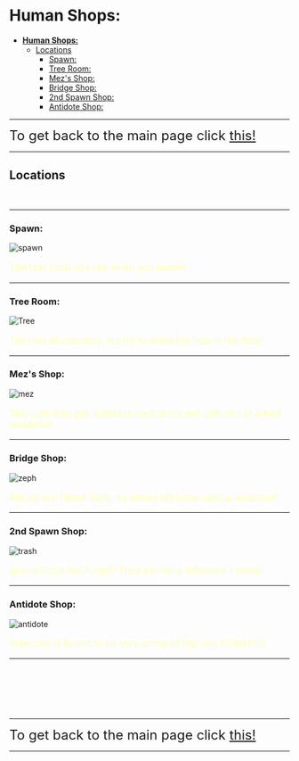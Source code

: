 
# **Human Shops:**

- [**Human Shops:**](#human-shops)
  - [Locations](#locations)
    - [Spawn:](#spawn)
    - [Tree Room:](#tree-room)
    - [Mez's Shop:](#mezs-shop)
    - [Bridge Shop:](#bridge-shop)
    - [2nd Spawn Shop:](#2nd-spawn-shop)
    - [Antidote Shop:](#antidote-shop)

---

<font size="5">To get back to the main page click <a href="../Unstable-Labs">this!</a></font>

---

## Locations


&nbsp;

---

### Spawn:

![spawn](https://cdn.discordapp.com/attachments/843929236431831143/886875342999003136/unknown.png)

<div style="font-size:120%;">
  <p><span style="color:rgb(255,255,180);">The first shop you see when you spawn!</span></p>
</div>

---

### Tree Room:

![Tree](https://media.discordapp.net/attachments/843929236431831143/886875697715478638/unknown.png?width=919&height=397)

<div style="font-size:120%;">
  <p><span style="color:rgb(255,255,180);">The tree obvseratory, but try to avoid the hole in the floor!</span></p>
</div>

---

### Mez's Shop:

![mez](https://cdn.discordapp.com/attachments/843929236431831143/886876157411196928/unknown.png)

<div style="font-size:120%;">
  <p><span style="color:rgb(255,255,180);">This cute little guy is hidden next to the exit with one of a kind weapons!</span></p>
</div>

---

### Bridge Shop:

![zeph](https://cdn.discordapp.com/attachments/843929236431831143/886876569417682954/unknown.png)

<div style="font-size:120%;">
  <p><span style="color:rgb(255,255,180);">Run by our friend Zeph, he shows off some unique weapons!</span></p>
</div>

---

### 2nd Spawn Shop:

![trash](https://cdn.discordapp.com/attachments/843929236431831143/886876756999540746/unknown.png)

<div style="font-size:120%;">
  <p><span style="color:rgb(255,255,180);">Ignore those trash cans! They are not a reference I swear!</span></p>
</div>

---

### Antidote Shop:

![antidote](https://cdn.discordapp.com/attachments/843929236431831143/886877114501066762/unknown.png)

<div style="font-size:120%;">
  <p><span style="color:rgb(255,255,180);">Someone is bound to be very annoyed that you found this!</span></p>
</div>

---

&nbsp;

&nbsp;

&nbsp;


---

<font size="5">To get back to the main page click <a href="../Unstable-Labs">this!</a></font>

---